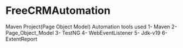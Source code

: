 # FreeCRMAutomation
Maven Project(Page Object  Model)
Automation tools used
1- Maven
2- Page_Object_Model
3- TestNG
4- WebEventListener
5- Jdk-v19
6- ExtentReport

